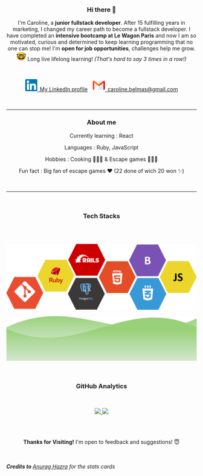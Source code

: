 <h3 align="center"> Hi there 👋</h3>

<p align="center">
I'm Caroline, a <strong>junior fullstack developer</strong>.
After 15 fulfilling years in marketing, I changed my career path to become a fullstack developer. I have completed an <strong>intensive bootcamp at Le Wagon Paris</strong> and now I am so motivated, curious and determined to keep learning programming that no one can stop me! I'm <strong>open for job opportunities</strong>, challenges help me grow.<br /><img src="https://github.com/Caroline-B75/Caroline-B75/blob/main/img/nerd-face-google.png" width="25" />  Long live lifelong learning! <em>(That's hard to say 3 times in a row!)</em> </p>
<br />
<p align="center"><a href="https://www.linkedin.com/in/carolinebelmas/?locale=en_US"><img src="https://github.com/Caroline-B75/Caroline-B75/blob/main/img/linkedin_32px.png">&ensp;My LinkedIn profile</a>&emsp;<a href = "mailto: caroline.belmas@gmail.com"><img src="https://github.com/Caroline-B75/Caroline-B75/blob/main/img/gmail.png" />&ensp;caroline.belmas@gmail.com</a></p><br />


--------------------------

<h3 align="center">About me</h3>
<p align="center">Currently learning : React</p>
<p align="center">Languages : Ruby, JavaScript</p>
<p align="center">Hobbies : Cooking 👩🏼‍🍳 & Escape games 🕵🏻‍♀️</p>
<p align="center">Fun fact :  Big fan of escape games ❤️ (22 done of wich 20 won ✨)</p><br />

--------------------------

<br/><h3 align="center">Tech Stacks</h3>
<br/><br/>
<p align="center"><img src="https://github.com/Caroline-B75/Caroline-B75/blob/main/img/My%20Tech%20Stacks.png" /></p>

<p align="center"><img src="https://github.com/Caroline-B75/Caroline-B75/blob/main/img/stacks_green.png" /></p>

<br/><h3 align="center">GitHub Analytics</h3><br/>
<p align="center">
<a href="https://github.com/Caroline-B75">
  <img height="180em" src="https://github-readme-stats-eight-theta.vercel.app/api?username=Caroline-B75&show_icons=true&theme=vue-dark&include_all_commits=true&count_private=true" />
  <img height="180em" src="https://github-readme-stats-eight-theta.vercel.app/api/top-langs/?username=Caroline-B75&layout=compact&exclude_lang=java+r&theme=vue-dark" />
</a>
</p>


<!--
**Caroline-B75/Caroline-B75** is a ✨ _special_ ✨ repository because its `README.md` (this file) appears on your GitHub profile.

Here are some ideas to get you started:

- 🔭 I’m currently working on ...
- 🌱 I’m currently learning ...
- 👯 I’m looking to collaborate on ...
- 🤔 I’m looking for help with ...
- 💬 Ask me about ...
- 📫 How to reach me: ...
- 😄 Pronouns: ...
- ⚡ Fun fact: ...
-->

<br /><br />
<p align="center"><strong>Thanks for Visiting!</strong> I'm open to feedback and suggestions! 😇</p>
<br /><br />
<em><strong>Credits to </strong><a href="https://github-readme-stats.vercel.app">Anurag Hazra</a> for the stats cards</em>
